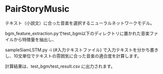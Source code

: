 # PairStoryMusic

テキスト（小説文）に合った音楽を選択するニューラルネットワークモデル。


bgm_feature_extraction.pyでtest_bgm以下のディレクトリに置かれた音楽ファイルから特徴量を抽出し、

sampleSiamLSTM.py -i {#入力テキストファイル} で入力テキストを分かち書きし、10文単位でテキストの雰囲気に合った音楽の適合度を計算します。


計算結果は、test_bgm/test_result.csv に出力されます。
